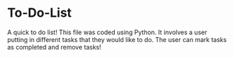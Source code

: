 # To-Do-List
A quick to do list!
This file was coded using Python. 
It involves a user putting in different tasks that they would like to do.
The user can mark tasks as completed and remove tasks!
